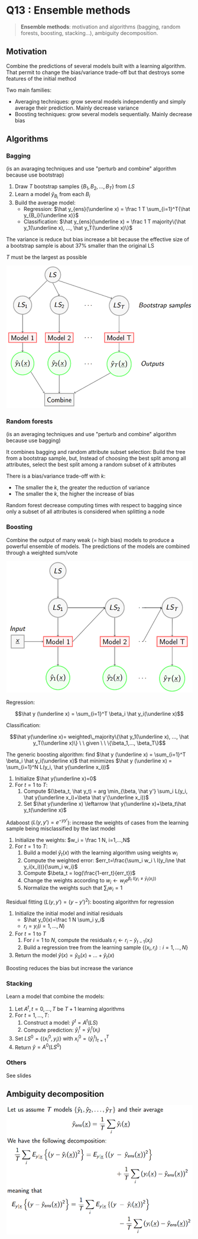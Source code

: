 # Q13 : Ensemble methods

> **Ensemble methods**: motivation and algorithms (bagging, random forests, boosting, stacking…), ambiguity decomposition.

## Motivation

Combine the predictions of several models built with a learning algorithm. That permit to change the bias/variance trade-off but that destroys some features of the initial method

Two main families:
- Averaging techniques: grow several models independently and simply average their prediction. Mainly decrease variance
- Boosting techniques: grow several models sequentially. Mainly decrease bias

## Algorithms

### Bagging

(is an avaraging techniques and use "perturb and combine" algorithm because use bootstrap)

1. Draw $T$ bootstrap samples $\{B_1, B_2, ..., B_T\}$ from $LS$
2. Learn a model $\hat y_{B_i}$ from each $B_i$
3. Build the average model:
	- Regression: $\hat y_{ens}(\underline x) = \frac 1 T \sum_{i=1}^T{\hat y_{B_i}(\underline x)}$
	- Classification: $\hat y_{ens}(\underline x) = \frac 1 T majority\{\hat y_1(\underline x), ..., \hat y_T(\underline x)\}$

The variance is reduce but bias increase a bit because the effective size of a bootstrap sample is about 37% smaller than the original LS

$T$ must be the largest as possible

![](attachments/Pasted%20image%2020231229095423.png)

### Random forests

(is an averaging techniques and use "perturb and combine" algorithm because use bagging)

It combines bagging and random attribute subset selection: Build the tree from a bootstrap sample, but, Instead of choosing the best split among all attributes, select the best split among a random subset of $k$ attributes

There is a bias/variance trade-off with $k$:
- The smaller the $k$, the greater the reduction of variance
- The smaller the $k$, the higher the increase of bias

Random forest decrease computing times with respect to bagging since only a subset of all attributes is considered when splitting a node

### Boosting

Combine the output of many weak (= high bias) models to produce a powerful ensemble of models. The predictions of the models are combined through a weighted sum/vote

![](attachments/Pasted%20image%2020231229101219.png)

Regression:

$$\hat y (\underline x) = \sum_{i=1}^T \beta_i \hat y_i(\underline x)$$

Classification:

$$\hat y(\underline x)= weighted\_majority\{\hat y_1(\underline x), ..., \hat y_T(\underline x)\} \ \ given \ \ \{\beta_1,..., \beta_T\}$$

The generic boosting algorithm: find $\hat y (\underline x) = \sum_{i=1}^T \beta_i \hat y_i(\underline x)$ that minimizes $\hat y (\underline x) = \sum_{i=1}^N L(y_i, \hat y(\underline x_i))$
1. Initialize $\hat y(\underline x)=0$
2. For $t=1$ to $T$:
	1. Compute $(\beta_t, \hat y_t) = arg \min_{\beta, \hat y'} \sum_i L(y_i, \hat y(\underline x_i)+\beta \hat y'(\underline x_i))$
	2. Set $\hat y(\underline x) \leftarrow \hat y(\underline x)+\beta_t\hat y_t(\underline x)$

Adaboost ($L(y,y')=e^{-yy'}$): increase the weights of cases from the learning sample being misclassified by the last model
1. Initialize the weights: $w_i = \frac 1 N, i=1,...,N$
2. For $t=1$ to $T$:
	1. Build a model $\hat y_t(x)$ with the learning algorithm using weights $w_i$
	2. Compute the weighted error: $err_t=\frac{\sum_i w_i \ I(y_i\ne \hat y_i(x_i))}{\sum_i w_i}$
	3. Compute $\beta_t = log(\frac{1-err_t}{err_t})$
	4. Change the weights according to $w_i \leftarrow w_i e^{\beta_t \ I(y_i \ne \hat y_t(x_i))}$
	5. Normalize the weights such that $\sum_i w_i = 1$

Residual fitting ($L(y,y')=(y-y')^2$): boosting algorithm for regression
1. Initialize the initial model and initial residuals
	- $\hat y_0(x)=\frac 1 N \sum_i y_i$
	- $r_i = y_i (i=1,...,N)$
2. For $t=1$ to $T$
	1. For $i=1$ to $N$, compute the residuals $r_i \leftarrow r_i - \hat y_{t-1}(x_i)$
	2. Build a regression tree from the learning sample $\{(x_i,r_i):i=1,...,N\}$
3. Return the model $\hat y(x)=\hat y_0(x)+...+\hat y_t(x)$

Boosting reduces the bias but increase the variance

### Stacking

Learn a model that combine the models:
1. Let $A^t, t=0,...,T$ be $T+1$ learning algorithms
2. For $t=1,...,T$:
	1. Construct a model: $\hat y^t = A^t(LS)$
	2. Compute prediction: $\hat y _i^t=\hat y_i^t(x_i)$
3. Set $LS^0=\{(x_i^0, y_i)\}$ with $x_i^0=(\hat y_i^t)^T_{t=1}$
4. Return $\hat y=A^0(LS^0)$

### Others

See slides

## Ambiguity decomposition

![](attachments/Pasted%20image%2020231229110631.png)